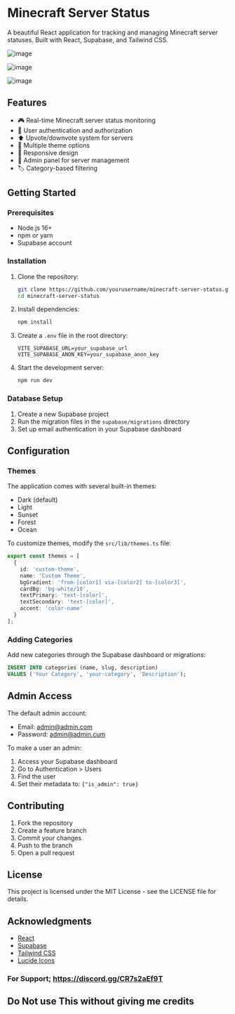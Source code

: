 # Minecraft Server Status

A beautiful React application for tracking and managing Minecraft server statuses. Built with React, Supabase, and Tailwind CSS.

![image](https://github.com/user-attachments/assets/91db381b-c0a5-467e-9415-be9d01b1b47e)

![image](https://github.com/user-attachments/assets/9eda0f66-cdef-4882-b781-fd20d1c5f694)

![image](https://github.com/user-attachments/assets/ccf53bcf-c191-4bd5-89e2-aa58adf905b0)

## Features

- 🎮 Real-time Minecraft server status monitoring
- 👥 User authentication and authorization
- ⬆️ Upvote/downvote system for servers
- 🎨 Multiple theme options
- 📱 Responsive design
- 👑 Admin panel for server management
- 🏷️ Category-based filtering

## Getting Started

### Prerequisites

- Node.js 16+
- npm or yarn
- Supabase account

### Installation

1. Clone the repository:
   ```bash
   git clone https://github.com/yourusername/minecraft-server-status.git
   cd minecraft-server-status
   ```

2. Install dependencies:
   ```bash
   npm install
   ```

3. Create a `.env` file in the root directory:
   ```env
   VITE_SUPABASE_URL=your_supabase_url
   VITE_SUPABASE_ANON_KEY=your_supabase_anon_key
   ```

4. Start the development server:
   ```bash
   npm run dev
   ```

### Database Setup

1. Create a new Supabase project
2. Run the migration files in the `supabase/migrations` directory
3. Set up email authentication in your Supabase dashboard

## Configuration

### Themes

The application comes with several built-in themes:
- Dark (default)
- Light
- Sunset
- Forest
- Ocean

To customize themes, modify the `src/lib/themes.ts` file:

```typescript
export const themes = [
  {
    id: 'custom-theme',
    name: 'Custom Theme',
    bgGradient: 'from-[color1] via-[color2] to-[color3]',
    cardBg: 'bg-white/10',
    textPrimary: 'text-[color]',
    textSecondary: 'text-[color]',
    accent: 'color-name'
  }
];
```

### Adding Categories

Add new categories through the Supabase dashboard or migrations:

```sql
INSERT INTO categories (name, slug, description)
VALUES ('Your Category', 'your-category', 'Description');
```

## Admin Access

The default admin account:
- Email: admin@admin.com
- Password: admin@admin.cum

To make a user an admin:
1. Access your Supabase dashboard
2. Go to Authentication > Users
3. Find the user
4. Set their metadata to: `{"is_admin": true}`

## Contributing

1. Fork the repository
2. Create a feature branch
3. Commit your changes
4. Push to the branch
5. Open a pull request

## License

This project is licensed under the MIT License - see the LICENSE file for details.


## Acknowledgments

- [React](https://reactjs.org/)
- [Supabase](https://supabase.io/)
- [Tailwind CSS](https://tailwindcss.com/)
- [Lucide Icons](https://lucide.dev/)


### For Support; https://discord.gg/CR7s2aEf9T

## Do Not use This without giving me credits 
